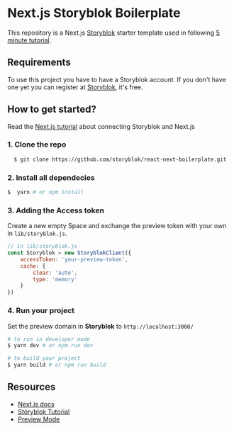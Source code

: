# Next.js Storyblok Boilerplate

This repository is a Next.js [Storyblok](https://www.storyblok.com) starter template used in following [5 minute tutorial](https://www.storyblok.com/tp/add-a-headless-cms-to-next-js-in-5-minutes).

## Requirements

To use this project you have to have a Storyblok account. If you don't have one yet you can register at [Storyblok](https://www.storyblok.com), it's free.

## How to get started?

Read the [Next.js tutorial](https://www.storyblok.com/tp/add-a-headless-cms-to-next-js-in-5-minutes) about connecting Storyblok and Next.js

### 1. Clone the repo

```sh
  $ git clone https://github.com/storyblok/react-next-boilerplate.git
```

### 2. Install all dependecies 
```sh
$  yarn # or npm install
```

### 3. Adding the Access token
Create a new empty Space and exchange the preview token with your own in ```lib/storyblok.js```.

```js
// in lib/storyblok.js
const Storyblok = new StoryblokClient({
    accessToken: 'your-preview-token',
    cache: {
        clear: 'auto',
        type: 'memory'
    }
})
```

### 4. Run your project
Set the preview domain in <strong>Storyblok</strong> to `http://localhost:3000/`

```sh
# to run in developer mode
$ yarn dev # or npm run dev
```

```sh
# to build your project
$ yarn build # or npm run build
```



## Resources

- [Next.js docs](https://nextjs.org/docs/#setup)
- [Storyblok Tutorial](https://www.storyblok.com/tp/add-a-headless-cms-to-next-js-in-5-minutes)
- [Preview Mode](https://nextjs.org/docs/advanced-features/preview-mode)


  